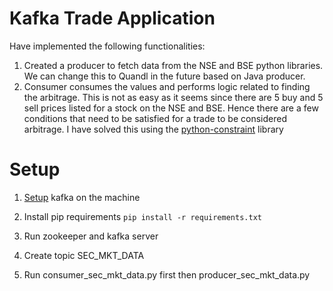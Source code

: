 # Kafka Trade Application

Have implemented the following functionalities:
1. Created a producer to fetch data from the NSE and BSE python libraries. We can change this to Quandl in the future based on Java producer.
2. Consumer consumes the values and performs logic related to finding the arbitrage. This is not as easy as it seems since there are 5 buy and 5 sell prices listed for a stock on the NSE and BSE. Hence there are a few conditions that need to be satisfied for a trade to be considered arbitrage. I have solved this using the [python-constraint](https://github.com/python-constraint/python-constraint) library 

# Setup

1. [Setup](https://github.com/python-constraint/python-constraint) kafka on the machine

2. Install pip requirements `pip install -r requirements.txt`

3. Run zookeeper and kafka server

4. Create topic SEC_MKT_DATA

5. Run consumer_sec_mkt_data.py first then producer_sec_mkt_data.py
